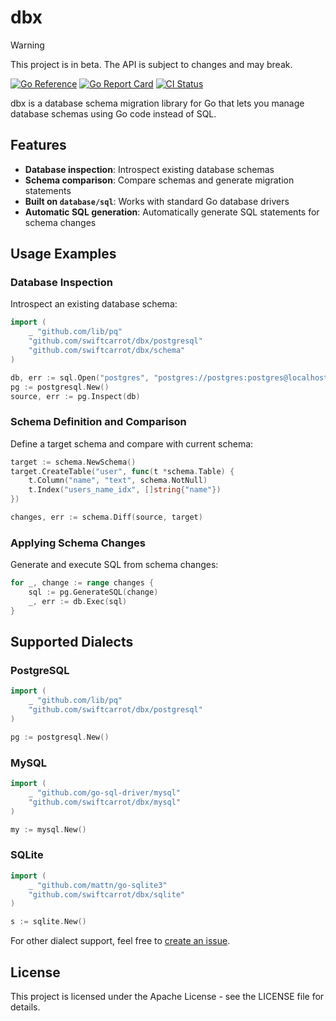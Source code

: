 # dbx

> [!WARNING]
> This project is in beta. The API is subject to changes and may break.


[![Go Reference](https://pkg.go.dev/badge/github.com/swiftcarrot/dbx.svg)](https://pkg.go.dev/github.com/swiftcarrot/dbx)
[![Go Report Card](https://goreportcard.com/badge/github.com/swiftcarrot/dbx)](https://goreportcard.com/report/github.com/swiftcarrot/dbx)
[![CI Status](https://github.com/swiftcarrot/dbx/workflows/test/badge.svg)](https://github.com/swiftcarrot/dbx/actions)

dbx is a database schema migration library for Go that lets you manage database schemas using Go code instead of SQL.

## Features

- **Database inspection**: Introspect existing database schemas
- **Schema comparison**: Compare schemas and generate migration statements
- **Built on `database/sql`**: Works with standard Go database drivers
- **Automatic SQL generation**: Automatically generate SQL statements for schema changes

## Usage Examples

### Database Inspection

Introspect an existing database schema:

```go
import (
	_ "github.com/lib/pq"
	"github.com/swiftcarrot/dbx/postgresql"
	"github.com/swiftcarrot/dbx/schema"
)

db, err := sql.Open("postgres", "postgres://postgres:postgres@localhost:5432/dbx_test?sslmode=disable")
pg := postgresql.New()
source, err := pg.Inspect(db)
```

### Schema Definition and Comparison

Define a target schema and compare with current schema:

```go
target := schema.NewSchema()
target.CreateTable("user", func(t *schema.Table) {
	t.Column("name", "text", schema.NotNull)
	t.Index("users_name_idx", []string{"name"})
})

changes, err := schema.Diff(source, target)
```

### Applying Schema Changes

Generate and execute SQL from schema changes:

```go
for _, change := range changes {
	sql := pg.GenerateSQL(change)
	_, err := db.Exec(sql)
}
```

## Supported Dialects

### PostgreSQL

```go
import (
	_ "github.com/lib/pq"
	"github.com/swiftcarrot/dbx/postgresql"
)

pg := postgresql.New()
```

### MySQL

```go
import (
	_ "github.com/go-sql-driver/mysql"
	"github.com/swiftcarrot/dbx/mysql"
)

my := mysql.New()
```

### SQLite

```go
import (
	_ "github.com/mattn/go-sqlite3"
	"github.com/swiftcarrot/dbx/sqlite"
)

s := sqlite.New()
```


For other dialect support, feel free to [create an issue](https://github.com/swiftcarrot/dbx/issues/new).

## License

This project is licensed under the Apache License - see the LICENSE file for details.
